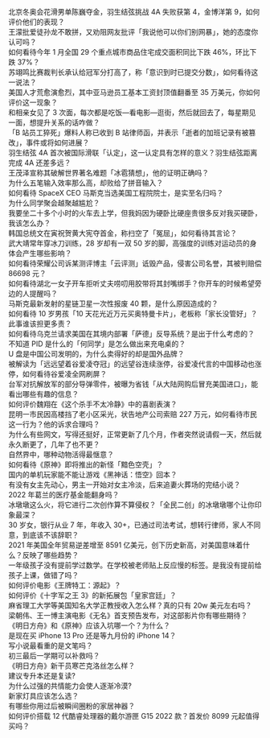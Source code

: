 北京冬奥会花滑男单陈巍夺金，羽生结弦挑战 4A 失败获第 4，金博洋第 9，如何评价他们的表现？  
王濛批爱徒孙龙不敢拼，又劝阻网友批评「我说他可以你们别网暴」，她的态度你认可吗？  
如何看待今年 1 月全国 29 个重点城市商品住宅成交面积同比下跌 46%，环比下跌 37%？  
苏翊鸣比赛裁判长承认给冠军分打高了，称「意识到时已提交分数」，如何看待这一说法？  
美国人才荒愈演愈烈，其中亚马逊员工基本工资封顶值翻番至 35 万美元，你如何评价这一现象？  
和相亲女见了 3 次面，每次都是吃饭—看电影—逛街，然后就回去了，每星期见一面，想提升关系的话咋做？  
「B 站员工猝死」爆料人称已收到 B 站律师函，并表示「逝者的加班记录有被篡改」，事件或将如何进展？  
羽生结弦 4A 首次被国际滑联「认定」，这一认定具有怎样的意义？羽生结弦距离完成 4A 还差多远？  
王茂泽宣称其破解世界著名难题「冰雹猜想」，他的证明正确吗？  
为什么五笔输入效率那么高，却败给了拼音输入？  
如何看待 SpaceX CEO 马斯克当选美国工程院院士，是实至名归吗？  
为什么同学聚会越聚越尴尬？  
我要坐二十多个小时的火车去上学，但我妈因为硬卧比硬座贵很多反对我买硬卧，我该怎么办？  
韩国总统文在寅祝贺黄大宪夺首金，称扫空了「冤屈」，如何看待其言论？  
武大靖常年穿冰刀训练，28 岁却有一双 50 岁的脚，高强度的训练对运动员的身体会产生哪些影响？  
如何看待荣耀公司诉某测评博主「云评测」诋毁产品，侵害公司名誉，其被判赔偿 86698 元？  
如何看待湖北一女子开车拒听丈夫唠叨用胶带将其封嘴绑手？你开车的时候希望旁边的人提醒吗？  
马斯克最新发射的星链卫星一次性报废 40 颗，是什么原因造成的？  
如何看待 10 岁男孩「10 天花光近万元买奥特曼卡片」，老板称「家长没管好」？此事谁该担更多责？  
如何看待乌克兰请求美国在其境内部署「萨德」反导系统？是出于什么考虑的？  
不知道 PID 是什么的「何同学」是怎么做出来充电桌的？  
U 盘是中国公司发明的，为什么卖得好的却是国外品牌？  
被解读为「远远望着谷爱凌夺冠」的远望谷连续涨停，谷爱凌代言的中国移动也涨停，如何看待谷爱凌全网刷屏？  
台军对抗解放军的部分导弹零件，被曝为省钱「从大陆网购后冒充美国进口」，能看出哪些有趣的信息？  
如何评价魏翔在《这个杀手不太冷静》中的喜剧表演？  
昆明一市民因高楼挡了老小区采光，状告地产公司索赔 227 万元，如何看待市民这一行为？他的诉求合理吗？  
为什么有些网文，写得还挺好，正常更新了几个月，作者突然说请假一天，然后就永久断更了，几年了也不更？  
自然界中，哪种动物活得最惬意？  
如何看待《原神》即将推出的新怪「黯色空壳」？  
国内的单机玩家能不能让游戏《黑神话：悟空》回本？  
有没有女主先动心，男主一开始对女主冷淡，后来追妻火葬场的完结小说？  
2022 年葛兰的医疗基金能翻身吗？  
冰墩墩这么火，将它进行二次创作算不算侵权？「全民二创」的冰墩墩哪个让你印象最深？  
30 岁女，银行从业 7 年，年收入 30+，已通过司法考试，想转行律师，家人不同意，到底该不该辞职？  
2021 年美国全年贸易逆差增至 8591 亿美元，创下历史新高，对美国意味着什么？反映了哪些趋势？  
一年级孩子没有提前学过数学。在学校被老师贴上反应慢的标签。是我没有提前给孩子上课，做错了吗？  
如何评价电影《王牌特工：源起》？  
如何评价《十字军之王 3》的新拓展包「皇家宫廷」？  
麻省理工大学等美国知名大学正教授收入怎么样？真的只有 20w 美元左右吗？  
梁朝伟、王一博主演电影《无名》首支预告发布，对这部影片你有哪些期待？  
《明日方舟》和《原神》应该入坑哪一个？为什么？  
是现在买 iPhone 13 Pro 还是等九月份的 iPhone 14？  
写小说最看重的是文笔吗？  
初三最后一学期可以补救吗？  
《明日方舟》新干员寒芒克洛丝怎么样？  
建议专升本还是复读?  
为什么过强的共情能力会使人逐渐冷漠?  
新家灯具应该怎么选？  
有哪些你用过后被瞬间圈粉的家居神器？  
如何评价搭载 12 代酷睿处理器的戴尔游匣 G15 2022 款？首发价 8099 元起值得买吗？  

